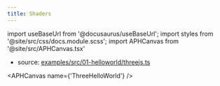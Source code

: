 ```yaml
---
title: Shaders
---
```


import useBaseUrl from '@docusaurus/useBaseUrl';
import styles from '@site/src/css/docs.module.scss';
import APHCanvas from '@site/src/APHCanvas.tsx'

- source: [examples/src/01-helloworld/threejs.ts](https://github.com/APHGames/examples/blob/main/src/01-helloworld/threejs.ts)


<APHCanvas name={'ThreeHelloWorld'} />

